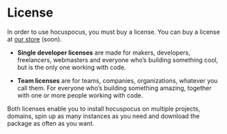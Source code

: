 # License
In order to use hocuspocus, you must buy a license. You can buy a license at [our store](#) (soon).

* **Single developer licenses** are made for makers, developers, freelancers, webmasters and everyone who’s building something cool, but is the only one working with code.

* **Team licenses** are for teams, companies, organizations, whatever you call them. For everyone who’s building something amazing, together with one or more people working with code.

Both licenses enable you to install hocuspocus on multiple projects, domains, spin up as many instances as you need and download the package as often as you want.
